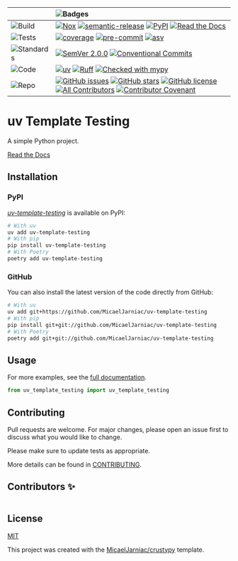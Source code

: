 <div align="center">

  | | ![Badges][label-badges] |
  |:-|:-|
  | ![Build][label-build] | [![Nox][badge-actions]][actions] [![semantic-release][badge-semantic-release]][semantic-release] [![PyPI][badge-pypi]][pypi] [![Read the Docs][badge-docs]][docs] |
  | ![Tests][label-tests] | [![coverage][badge-coverage]][coverage] [![pre-commit][badge-pre-commit]][pre-commit] [![asv][badge-asv]][asv] |
  | ![Standards][label-standards] | [![SemVer 2.0.0][badge-semver]][semver] [![Conventional Commits][badge-conventional-commits]][conventional-commits] |
  | ![Code][label-code] | [![uv][badge-uv]][uv] [![Ruff][badge-ruff]][ruff] [![Checked with mypy][badge-mypy]][mypy] |
  | ![Repo][label-repo] | [![GitHub issues][badge-issues]][issues] [![GitHub stars][badge-stars]][stars] [![GitHub license][badge-license]][license] [![All Contributors][badge-all-contributors]][contributors] [![Contributor Covenant][badge-code-of-conduct]][code-of-conduct] |
</div>

<!-- Badges -->

<!-- Labels -->
[label-badges]: https://img.shields.io/badge/%F0%9F%94%96-badges-purple?style=for-the-badge
[label-build]: https://img.shields.io/badge/%F0%9F%94%A7-build-darkblue?style=flat-square
[label-tests]: https://img.shields.io/badge/%F0%9F%A7%AA-tests-darkblue?style=flat-square
[label-standards]: https://img.shields.io/badge/%F0%9F%93%91-standards-darkblue?style=flat-square
[label-code]: https://img.shields.io/badge/%F0%9F%92%BB-code-darkblue?style=flat-square
[label-repo]: https://img.shields.io/badge/%F0%9F%93%81-repo-darkblue?style=flat-square

<!-- Build -->
[badge-actions]: https://img.shields.io/github/actions/workflow/status/MicaelJarniac/uv-template-testing/ci.yml?branch=main&style=flat-square
[actions]: https://github.com/MicaelJarniac/uv-template-testing/actions
[badge-semantic-release]: https://img.shields.io/badge/%20%20%F0%9F%93%A6%F0%9F%9A%80-semantic--release-e10079?style=flat-square
[semantic-release]: https://github.com/semantic-release/semantic-release
[badge-pypi]: https://img.shields.io/pypi/v/uv-template-testing?style=flat-square
[pypi]: https://pypi.org/project/uv-template-testing
[badge-docs]: https://img.shields.io/readthedocs/uv-template-testing?style=flat-square
[docs]: https://uv-template-testing.readthedocs.io

<!-- Tests -->
[badge-coverage]: https://img.shields.io/codecov/c/gh/MicaelJarniac/uv-template-testing?logo=codecov&style=flat-square
[coverage]: https://codecov.io/gh/MicaelJarniac/uv-template-testing
[badge-pre-commit]: https://img.shields.io/badge/pre--commit-enabled-brightgreen?style=flat-square&logo=pre-commit&logoColor=white
[pre-commit]: https://github.com/pre-commit/pre-commit
[badge-asv]: https://img.shields.io/badge/benchmarked%20by-asv-blue?style=flat-square
[asv]: https://github.com/airspeed-velocity/asv

<!-- Standards -->
[badge-semver]: https://img.shields.io/badge/SemVer-2.0.0-blue?style=flat-square&logo=semver
[semver]: https://semver.org/spec/v2.0.0.html
[badge-conventional-commits]: https://img.shields.io/badge/Conventional%20Commits-1.0.0-yellow?style=flat-square
[conventional-commits]: https://conventionalcommits.org

<!-- Code -->
[badge-uv]: https://img.shields.io/endpoint?url=https://raw.githubusercontent.com/astral-sh/uv/main/assets/badge/v0.json&style=flat-square
[uv]: https://github.com/astral-sh/uv
[badge-ruff]: https://img.shields.io/endpoint?url=https://raw.githubusercontent.com/astral-sh/ruff/main/assets/badge/v2.json&style=flat-square
[ruff]: https://github.com/astral-sh/ruff
[badge-mypy]: https://img.shields.io/badge/mypy-checked-2A6DB2?style=flat-square
[mypy]: http://mypy-lang.org

<!-- Repo -->
[badge-issues]: https://img.shields.io/github/issues/MicaelJarniac/uv-template-testing?style=flat-square
[issues]: https://github.com/MicaelJarniac/uv-template-testing/issues
[badge-stars]: https://img.shields.io/github/stars/MicaelJarniac/uv-template-testing?style=flat-square
[stars]: https://github.com/MicaelJarniac/uv-template-testing/stargazers
[badge-license]: https://img.shields.io/github/license/MicaelJarniac/uv-template-testing?style=flat-square
[license]: https://github.com/MicaelJarniac/uv-template-testing/blob/main/LICENSE
<!-- ALL-CONTRIBUTORS-BADGE:START - Do not remove or modify this section -->
[badge-all-contributors]: https://img.shields.io/badge/all_contributors-0-orange.svg?style=flat-square
<!-- ALL-CONTRIBUTORS-BADGE:END -->
[contributors]: #Contributors-✨
[badge-code-of-conduct]: https://img.shields.io/badge/Contributor%20Covenant-2.1-4baaaa?style=flat-square
[code-of-conduct]: CODE_OF_CONDUCT.md
<!---->

# uv Template Testing
A simple Python project.

[Read the Docs][docs]

## Installation

### PyPI
[*uv-template-testing*][pypi] is available on PyPI:

```bash
# With uv
uv add uv-template-testing
# With pip
pip install uv-template-testing
# With Poetry
poetry add uv-template-testing
```

### GitHub
You can also install the latest version of the code directly from GitHub:
```bash
# With uv
uv add git+https://github.com/MicaelJarniac/uv-template-testing
# With pip
pip install git+git://github.com/MicaelJarniac/uv-template-testing
# With Poetry
poetry add git+git://github.com/MicaelJarniac/uv-template-testing
```

## Usage
For more examples, see the [full documentation][docs].

```python
from uv_template_testing import uv_template_testing
```

## Contributing
Pull requests are welcome. For major changes, please open an issue first to discuss what you would like to change.

Please make sure to update tests as appropriate.

More details can be found in [CONTRIBUTING](CONTRIBUTING.md).

## Contributors ✨
<!-- ALL-CONTRIBUTORS-LIST:START - Do not remove or modify this section -->
<!-- prettier-ignore-start -->
<!-- markdownlint-disable -->
<table>
</table>

<!-- markdownlint-restore -->
<!-- prettier-ignore-end -->

<!-- ALL-CONTRIBUTORS-LIST:END -->

## License
[MIT](../LICENSE)

This project was created with the [MicaelJarniac/crustypy](https://github.com/MicaelJarniac/crustypy) template.
